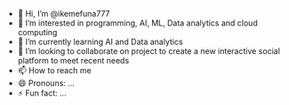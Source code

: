 - 👋 Hi, I’m @ikemefuna777
- 👀 I’m interested in programming, AI, ML, Data analytics and cloud computing 
- 🌱 I’m currently learning AI and Data analytics
- 💞️ I’m looking to collaborate on project to create a new interactive social platform to meet recent needs
- 📫 How to reach me
- 😄 Pronouns: ...
- ⚡ Fun fact: ...

<!---
ikemefuna777/ikemefuna777 is a ✨ special ✨ repository because its `README.md` (this file) appears on your GitHub profile.
You can click the Preview link to take a look at your changes.
--->
